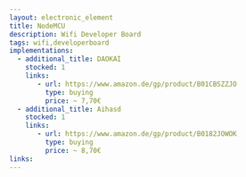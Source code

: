 ```yaml
---
layout: electronic_element
title: NodeMCU
description: Wifi Developer Board
tags: wifi,developerboard
implementations:
  - additional_title: DAOKAI
    stocked: 1
    links:
       - url: https://www.amazon.de/gp/product/B01CBSZZJO
         type: buying
         price: ~ 7,70€       
  - additional_title: Aihasd
    stocked: 1
    links:
       - url: https://www.amazon.de/gp/product/B0182JOWOK
         type: buying
         price: ~ 8,70€              
links:
---
```



